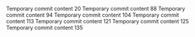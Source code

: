 Temporary commit content 20
Temporary commit content 88
Temporary commit content 94
Temporary commit content 104
Temporary commit content 113
Temporary commit content 121
Temporary commit content 125
Temporary commit content 135
